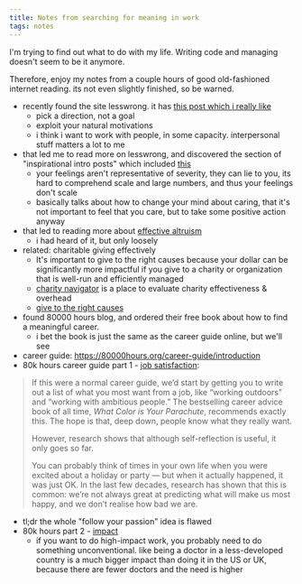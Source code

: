 ```yaml
---
title: Notes from searching for meaning in work
tags: notes
---
```


I'm trying to find out what to do with my life. Writing code and managing doesn't seem to be it anymore. 

Therefore, enjoy my notes from a couple hours of good old-fashioned internet reading. its not even slightly finished, so be warned.

- recently found the site lesswrong. it has [this post which i really like](https://www.lesswrong.com/posts/uwmFSaDMprsFkpWet/explore-more-a-bag-of-tricks-to-keep-your-life-on-the-rails)
	- pick a direction, not a goal
	- exploit your natural motivations
	- i think i want to work with people, in some capacity. interpersonal stuff matters a lot to me
- that led me to read more on lesswrong, and discovered the section of "inspirational intro posts" which included [this](https://www.lesswrong.com/posts/ur9TCRnHJighHmLCW/on-caring)
	- your feelings aren't representative of severity, they can lie to you, its hard to comprehend scale and large numbers, and thus your feelings don't scale
	- basically talks about how to change your mind about caring, that it's not important to feel that you care, but to take some positive action anyway
- that led to reading more about [effective altruism](https://en.wikipedia.org/wiki/Effective_altruism)
	- i had heard of it, but only loosely
- related: charitable giving effectively
	- It's important to give to the right causes because your dollar can be significantly more impactful if you give to a charity or organization that is well-run and efficiently managed
	- [charity navigator](https://www.charitynavigator.org/) is a place to evaluate charity effectiveness & overhead
	- [give to the right causes](https://www.givingwhatwecan.org/cause-areas)
- found 80000 hours blog, and ordered their free book about how to find a meaningful career. 
	- i bet the book is just the same as the career guide online, but we'll see
- career guide: https://80000hours.org/career-guide/introduction
- 80k hours career guide part 1  - [job satisfaction](https://80000hours.org/career-guide/job-satisfaction/):
> If this were a normal career guide, we’d start by getting you to write out a list of what you most want from a job, like “working outdoors” and “working with ambitious people.” The bestselling career advice book of all time, _What Color is Your Parachute_, recommends exactly this. The hope is that, deep down, people know what they really want.
> 
> However, research shows that although self-reflection is useful, it only goes so far.
> 
> You can probably think of times in your own life when you were excited about a holiday or party — but when it actually happened, it was just OK. In the last few decades, research has shown that this is common: we’re not always great at predicting what will make us most happy, and we don’t realise how bad we are.
- tl;dr the whole "follow your passion" idea is flawed
- 80k hours part 2 - [impact](https://80000hours.org/career-guide/can-one-person-make-a-difference/)
	- if you want to do high-impact work, you probably need to do something unconventional. like being a doctor in a less-developed country is a much bigger impact than doing it in the US or UK, because there are fewer doctors and the need is higher